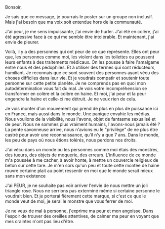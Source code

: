 Bonsoir,

Je sais que ce message, je pourrais le poster sur un groupe non inclusif. Mais j'ai besoin que ma voix soit entendue hors de la communauté. 

J'ai peur, je me sens impuissante, j'ai envie de hurler. J'ai été en colère, j'ai été agressive face à ce qui me semble être intolérable. Et maintenant, j'ai envie de pleurer.

Voilà, il y a des personnes qui ont peur de ce que représente. Elles ont peur que, les personnes comme moi, les violent dans les toilettes ou poussent leurs enfants à des traitements médicaux. On les pousse à faire l'amalgame entre nous et des pédophiles. Et à utiliser des termes qui sont réducteurs, humiliant. Je reconnais que ce sont souvent des personnes ayant vécu des choses difficiles dans leur vie. Et je voudrais compatir et soutenir toute personne sur cette petite planète. Je ne comprends pas en quoi mon autodétermination vous fait du mal. Je vois votre incompréhension se transformer en colère et la colère en haine. Et moi, j'ai peur et la peur engendre la haine et celle-ci me détruit. Je ne veux rien de cela. 

Je vois monter d'un mouvement qui prend de plus en plus de puissance ici en France, mais aussi dans le monde. Une panique envahie les médias. Nous voulions de la visibilité, nous l'avons, objet de fantasme sexualisé et de peur. Nous ne sommes plus vraiment humains, l'avons-nous jamais été ? La pente savonneuse arrive, nous n'avions eu le "privilège" de ne plus être castré pour avoir une reconnaissance, qu'il n'y a que 7 ans. Dans le monde, les peu de pays où nous étions tolérés, nous perdons nos droits. 

J'ai vécu dans un monde ou les personnes comme moi étais des monstres, des tueurs, des objets de moquerie, des erreurs. L'influence de ce monde m'a poussée à me cacher, à avoir honte, à mettre un couvercle religieux de béton sur cette tare. Je m'en sors qu'un peu et toute cette montée de haine rouvre certaine plait au point ressentir en moi que le monde serait mieux sans mon existence   

J'ai PEUR, je ne souhaite pas voir arriver l'envie de nous mettre un joli triangle rose. Nous ne serrions pas exterminé même si certaine personne le voudrait bien. Et je porterai fièrement cette marque, si c'est ce que le monde veut de moi, je serai le monstre que vous ferrer de moi. 

Je ne veux de mal à personne, j'exprime ma peur et mon angoisse. Dans l'espoir de trouver des oreilles attentives, de calmer ma peur en voyant que mes craintes n'ont pas lieu d'être. 